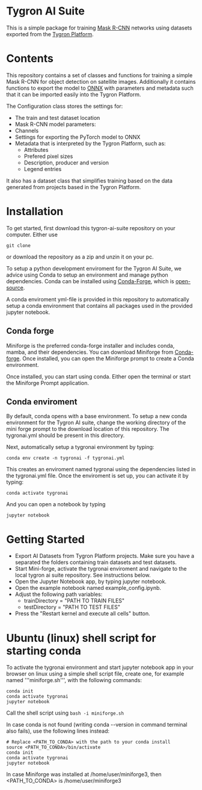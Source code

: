 # Tygron AI Suite
This is a simple package for training [Mask R-CNN](https://pytorch.org/vision/main/models/mask_rcnn.html) networks using datasets exported from the [Tygron Platform](www.tygron.com).


# Contents
This repository contains a set of classes and functions for training a simple Mask R-CNN for object detection on satellite images. Additionally it contains functions to export the model to [ONNX](https://onnx.ai/) with parameters and metadata such that it can be imported easily into the Tygron Platform.

The Configuration class stores the settings for:
* The train and test dataset location
* Mask R-CNN model parameters:
 * Channels
* Settings for exporting the PyTorch model to ONNX
* Metadata that is interpreted by the Tygron Platform, such as:
  * Attributes
  * Prefered pixel sizes
  * Description, producer and version
  * Legend entries

It also has a dataset class that simplifies training based on the data generated from projects based in the Tygron Platform.

# Installation
To get started, first download this tygron-ai-suite repository on your computer. Either use 
```
git clone
```
or download the repository as a zip and unzin it on your pc. 

To setup a python development enviroment for the Tygron AI Suite, we advice using Conda to setup an environment and manage python dependencies. Conda can be installed using [Conda-Forge](https://conda-forge.org), which is [open-source](https://github.com/conda-forge/miniforge).

A conda enviroment yml-file is provided in this repository to automatically setup a conda environment that contains all packages used in the provided jupyter notebook.

## Conda forge
Miniforge is the preferred conda-forge installer and includes conda, mamba, and their dependencies. You can download Miniforge from  [Conda-forge](https://conda-forge.org/download/). Once installed, you can open the Miniforge prompt to create a Conda environment.

Once installed, you can start using conda. Either open the terminal or start the Miniforge Prompt application.

## Conda enviroment
By default, conda opens with a base environment. To setup a new conda environment for the Tygron AI suite, change the working directory of the mini forge prompt to the download location of this repository. The tygronai.yml should be present in this directory.

Next, automatically setup a tygronai environment by typing:
```
conda env create -n tygronai -f tygronai.yml
```
This creates an enviroment named tygronai using the dependencies listed in the tygronai.yml file. Once the enviroment is set up, you can activate it by typing:
```
conda activate tygronai
```
And you can open a notebook by typing
```
jupyter notebook
```

# Getting Started

* Export AI Datasets from Tygron Platform projects. Make sure you have a separated the folders containing train datasets and test datasets.
* Start Mini-forge, activate the tygronai enviroment and navigate to the local tygron ai suite repository. See instructions below.
* Open the Jupyter Notebook app, by typing jupyter notebook.
* Open the example notebook named example_config.ipynb.
* Adjust the following path variables:
  * trainDirectory = "PATH TO TRAIN FILES"
  * testDirectory = "PATH TO TEST FILES"
* Press the "Restart kernel and execute all cells" button.

# Ubuntu (linux) shell script for starting conda
To activate the tygronai environment and start jupyter notebook app in your browser on linux using a simple shell script file, create one, for example named '''miniforge.sh''', with the following commands:
```
conda init 
conda activate tygronai
jupyter notebook
```
Call the shell script using ```bash -i miniforge.sh```

In case conda is not found (writing conda --version in command terminal also fails), use the following lines instead:
```
# Replace <PATH_TO_CONDA> with the path to your conda install
source <PATH_TO_CONDA>/bin/activate
conda init
conda activate tygronai
jupyter notebook
```
In case Miniforge was installed at /home/user/miniforge3, then <PATH_TO_CONDA> is /home/user/miniforge3


